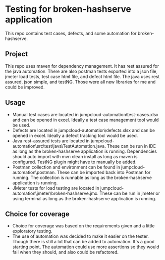 # Testing for broken-hashserve application

This repo contains test cases, defects, and some automation for broken-hashserve.

## Project

This repo uses maven for dependency management. It has rest assured for the java automation. There are also postman tests exported into a json file, jmeter load tests, test case html file, and defect html file.
The java uses rest assured, json simple, and testNG. Those were all new libraries for me and could be improved.

## Usage

- Manual test cases are located in jumpcloud-automation\test-cases.xlsx and can be opened in excel. Ideally a test case management tool would be used.
- Defects are located in jumpcloud-automation\defects.xlsx and can be opened in excel. Ideally a defect tracking tool would be used.
- Java rest-assured tests are located in jumpcloud-automation\src\test\java\TestAutomation.java. These can be run in IDE as long as the broken-hashserve application is running. Dependencies should auto import with mvn clean install as long as maven is configured. TestNG plugin might have to manually be added.
- Postman collection and environment can be found in jumpcloud-automation\postman. These can be imported back into Postman for running. The collection is runnable as long as the broken-hashserve application is running.
- JMeter tests for load testing are located in jumpcloud-automation\jmeter\broken-hashserve.jmx. These can be run in jmeter or using terminal as long as the broken-hashserve application is running.

## Choice for coverage

- Choice for coverage was based on the requirements given and a little exploratory testing.
- The use of automation was decided to make it easier on the tester. Though there is still a lot that can be added to automation. It's a good starting point. The automation could use more assertions so they would fail when they should, and also could be refactored.
